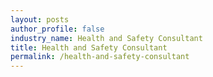 ```yaml
---
layout: posts 
author_profile: false 
industry_name: Health and Safety Consultant
title: Health and Safety Consultant
permalink: /health-and-safety-consultant
---
```


